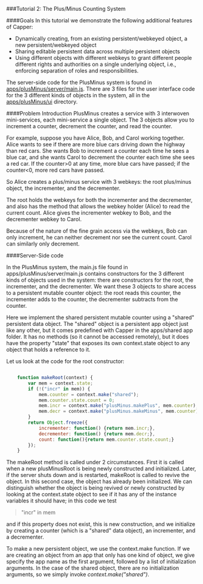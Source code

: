 ###Tutorial 2: The Plus/Minus Counting System

####Goals
In this tutorial we demonstrate the following additional features of Capper:

* Dynamically creating, from an existing persistent/webkeyed object, a new persistent/webkeyed object
* Sharing editable persistent data across multiple persistent objects
* Using different objects with different webkeys to grant different people different rights and authorities on a single underlying object, i.e., enforcing separation of roles and responsibilities.

The server-side code for the PlusMinus system is found in [apps/plusMinus/server/main.js](apps/plusMinus/server/main.js). There are 3 files for the user interface code for the 3 different kinds of objects in the system, all in the [apps/plusMinus/ui](apps/plusMinus/ui) directory.

####Problem Introduction
PlusMinus creates a service with 3 interwoven mini-services, each mini-service a single object. The 3 objects allow you to increment a counter, decrement the counter, and read the counter. 

For example, suppose you have Alice, Bob, and Carol working together. Alice wants to see if there are more blue cars driving down the highway than red cars. She wants Bob to increment a counter each time he sees a blue car, and she wants Carol to decrement the counter each time she sees a red car. If the counter>0 at any time, more blue cars have passed; if the counter<0, more red cars have passed.

So Alice creates a plus/minus service with 3 webkeys: the root plus/minus object, the incrementer, and the decrementer.

The root holds the webkeys for both the incrementer and the decrementer, and also has the method that allows the webkey holder (Alice) to read the current count. Alice gives the incrementer webkey to Bob, and the decrementer webkey to Carol.

Because of the nature of the fine grain access via the webkeys, Bob can only increment, he can neither decrement nor see the current count. Carol can similarly only decrement.

####Server-Side code

In the PlusMinus system, the main.js file found in apps/plusMinus/server/main.js contains constructors for the 3 different kinds of objects used in the system: there are constructors for the root, the incrementer, and the decrementer. We want these 3 objects to share access to a persistent mutable counter object: the root reads this counter, the incrementer adds to the counter, the decrementer subtracts from the counter.

Here we implement the shared persistent mutable counter using a "shared" persistent data object. The "shared" object is a persistent app object just like any other, but it comes predefined with Capper in the apps/shared app folder. It has no methods (so it cannot be accessed remotely), but it does have the property "state" that exposes its own context.state object to any object that holds a reference to it.

Let us look at the code for the root constructor:

```javascript

    function makeRoot(context) {
        var mem = context.state;
        if (!("incr" in mem)) {
            mem.counter = context.make("shared");
            mem.counter.state.count = 0;
            mem.incr = context.make("plusMinus.makePlus", mem.counter);
            mem.decr = context.make("plusMinus.makeMinus", mem.counter);
        }
        return Object.freeze({
            incrementer: function() {return mem.incr;},
            decrementer: function() {return mem.decr;},
            count: function(){return mem.counter.state.count;}
        });
    }
```

The makeRoot method is called under 2 circumstances. First it is called when a new plusMinusRoot is being newly constructed and initialized. Later, if the server shuts down and is restarted, makeRoot is called to revive the object. In this second case, the object has already been initialized. We can distinguish whether the object is being revived or newly constructed by looking at the context.state object to see if it has any of the instance variables it should have; in this code we test 

> "incr" in mem

and if this property does not exist, this is new construction, and we initialize by creating a counter (which is a "shared" data object), an incrementer, and a decrementer. 

To make a new persistent object, we use the context.make function. If we are creating an object from an app that only has one kind of object, we give specify the app name as the first argument, followed by a list of initialization arguments. In the case of the shared object, there are no initialization arguments, so we simply invoke _context.make("shared")_.

